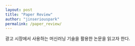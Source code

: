 ```yaml
---
layout: post
title: "Paper Review"
author: "jinseriouspark"
permalink: /paper_review/
---
```


광고 시장에서 사용하는 머신러닝 기술을 활용한 논문을 읽고자 한다.
